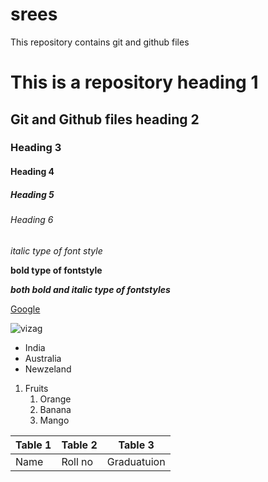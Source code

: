 # srees
This repository contains git and github files

# This is a repository heading 1
## Git and Github files heading 2
### Heading 3
#### Heading 4
##### Heading 5
###### Heading 6

*italic type of font style*

**bold type of fontstyle**

***both bold and italic type of fontstyles***

[Google](https://www.google.com/)

![vizag](https://encrypted-tbn0.gstatic.com/images?q=tbn:ANd9GcS8F84qTD1G2QI5pHMGF1PjQJpmBwPenT51GkuIiJAM3bYfyVwn1Y-Rc8oeEL6AuO72XGk&usqp=CAU)

  * India
  * Australia
  * Newzeland
1. Fruits
   1. Orange
   2. Banana
   3. Mango
 
Table 1 | Table 2| Table 3
--------|--------|--------
Name|Roll no|Graduatuion


